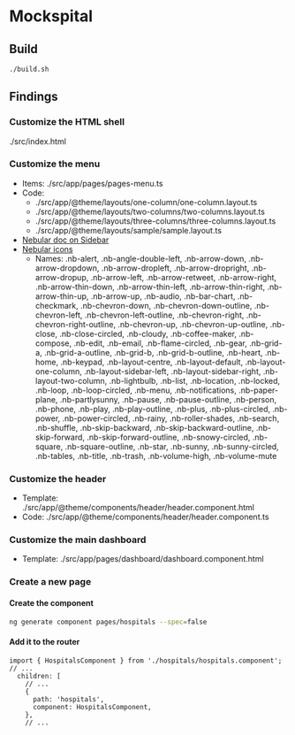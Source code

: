 # Mockspital

## Build

```bash
./build.sh
```

## Findings

### Customize the HTML shell

./src/index.html

### Customize the menu

- Items: ./src/app/pages/pages-menu.ts
- Code:
  - ./src/app/@theme/layouts/one-column/one-column.layout.ts
  - ./src/app/@theme/layouts/two-columns/two-columns.layout.ts
  - ./src/app/@theme/layouts/three-columns/three-columns.layout.ts
  - ./src/app/@theme/layouts/sample/sample.layout.ts
- [Nebular doc on Sidebar](https://akveo.github.io/nebular/#/docs/components/sidebar)
- [Nebular icons](http://akveo.com/ngx-admin/#/pages/ui-features/icons)
  - Names: .nb-alert, .nb-angle-double-left, .nb-arrow-down, .nb-arrow-dropdown, .nb-arrow-dropleft, .nb-arrow-dropright, .nb-arrow-dropup, .nb-arrow-left, .nb-arrow-retweet, .nb-arrow-right, .nb-arrow-thin-down, .nb-arrow-thin-left, .nb-arrow-thin-right, .nb-arrow-thin-up, .nb-arrow-up, .nb-audio, .nb-bar-chart, .nb-checkmark, .nb-chevron-down, .nb-chevron-down-outline, .nb-chevron-left, .nb-chevron-left-outline, .nb-chevron-right, .nb-chevron-right-outline, .nb-chevron-up, .nb-chevron-up-outline, .nb-close, .nb-close-circled, .nb-cloudy, .nb-coffee-maker, .nb-compose, .nb-edit, .nb-email, .nb-flame-circled, .nb-gear, .nb-grid-a, .nb-grid-a-outline, .nb-grid-b, .nb-grid-b-outline, .nb-heart, .nb-home, .nb-keypad, .nb-layout-centre, .nb-layout-default, .nb-layout-one-column, .nb-layout-sidebar-left, .nb-layout-sidebar-right, .nb-layout-two-column, .nb-lightbulb, .nb-list, .nb-location, .nb-locked, .nb-loop, .nb-loop-circled, .nb-menu, .nb-notifications, .nb-paper-plane, .nb-partlysunny, .nb-pause, .nb-pause-outline, .nb-person, .nb-phone, .nb-play, .nb-play-outline, .nb-plus, .nb-plus-circled, .nb-power, .nb-power-circled, .nb-rainy, .nb-roller-shades, .nb-search, .nb-shuffle, .nb-skip-backward, .nb-skip-backward-outline, .nb-skip-forward, .nb-skip-forward-outline, .nb-snowy-circled, .nb-square, .nb-square-outline, .nb-star, .nb-sunny, .nb-sunny-circled, .nb-tables, .nb-title, .nb-trash, .nb-volume-high, .nb-volume-mute

### Customize the header

- Template: ./src/app/@theme/components/header/header.component.html
- Code: ./src/app/@theme/components/header/header.component.ts

### Customize the main dashboard

- Template: ./src/app/pages/dashboard/dashboard.component.html

### Create a new page

#### Create the component

```bash
ng generate component pages/hospitals --spec=false
```

#### Add it to the router

```angular
import { HospitalsComponent } from './hospitals/hospitals.component';
// ...
  children: [
    // ...
    {
      path: 'hospitals',
      component: HospitalsComponent,
    },
    // ...
```